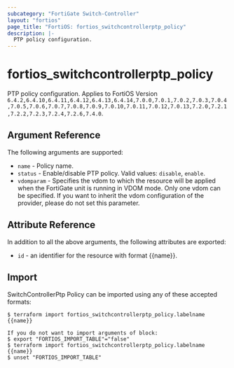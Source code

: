 ```yaml
---
subcategory: "FortiGate Switch-Controller"
layout: "fortios"
page_title: "FortiOS: fortios_switchcontrollerptp_policy"
description: |-
  PTP policy configuration.
---
```


# fortios_switchcontrollerptp_policy
PTP policy configuration. Applies to FortiOS Version `6.4.2,6.4.10,6.4.11,6.4.12,6.4.13,6.4.14,7.0.0,7.0.1,7.0.2,7.0.3,7.0.4,7.0.5,7.0.6,7.0.7,7.0.8,7.0.9,7.0.10,7.0.11,7.0.12,7.0.13,7.2.0,7.2.1,7.2.2,7.2.3,7.2.4,7.2.6,7.4.0`.

## Argument Reference

The following arguments are supported:

* `name` - Policy name.
* `status` - Enable/disable PTP policy. Valid values: `disable`, `enable`.
* `vdomparam` - Specifies the vdom to which the resource will be applied when the FortiGate unit is running in VDOM mode. Only one vdom can be specified. If you want to inherit the vdom configuration of the provider, please do not set this parameter.


## Attribute Reference

In addition to all the above arguments, the following attributes are exported:
* `id` - an identifier for the resource with format {{name}}.

## Import

SwitchControllerPtp Policy can be imported using any of these accepted formats:
```
$ terraform import fortios_switchcontrollerptp_policy.labelname {{name}}

If you do not want to import arguments of block:
$ export "FORTIOS_IMPORT_TABLE"="false"
$ terraform import fortios_switchcontrollerptp_policy.labelname {{name}}
$ unset "FORTIOS_IMPORT_TABLE"
```
